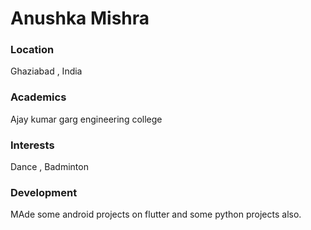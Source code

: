 # Anushka Mishra

### Location

Ghaziabad , India

### Academics

Ajay kumar garg engineering college

### Interests

Dance , Badminton

### Development

MAde some  android projects on flutter and some python projects also.

